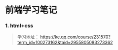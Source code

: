 # 前端学习笔记
### 1. html+css
> 学习地址： 
> https://ke.qq.com/course/231570?term_id=100273162&taid=2955805083273362